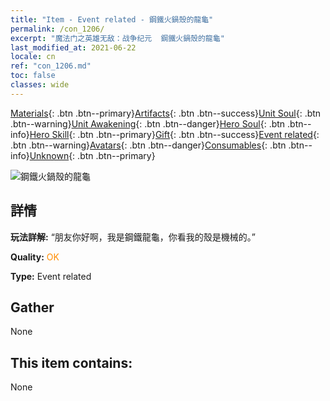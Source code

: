 ```yaml
---
title: "Item - Event related - 鋼鐵火鍋殼的龍龜"
permalink: /con_1206/
excerpt: "魔法门之英雄无敌：战争纪元  鋼鐵火鍋殼的龍龜"
last_modified_at: 2021-06-22
locale: cn
ref: "con_1206.md"
toc: false
classes: wide
---
```

 [Materials](/ItemsCN/){: .btn .btn--primary}[Artifacts](/ItemsCN/Artifacts/){: .btn .btn--success}[Unit Soul](/ItemsCN/UnitSoul/){: .btn .btn--warning}[Unit Awakening](/ItemsCN/UnitAwakening/){: .btn .btn--danger}[Hero Soul](/ItemsCN/HeroSoul/){: .btn .btn--info}[Hero Skill](/ItemsCN/HeroSkill/){: .btn .btn--primary}[Gift](/ItemsCN/Gift/){: .btn .btn--success}[Event related](/ItemsCN/Events/){: .btn .btn--warning}[Avatars](/ItemsCN/Avatars/){: .btn .btn--danger}[Consumables](/ItemsCN/Consumables/){: .btn .btn--info}[Unknown](/ItemsCN/Unknown/){: .btn .btn--primary}

 ![鋼鐵火鍋殼的龍龜](/images/t/i_81521231.png)

## 詳情
 **玩法詳解:** “朋友你好啊，我是鋼鐵龍龜，你看我的殼是機械的。”

 **Quality:** <span style="color: #FF8C00">OK</span>

 **Type:** Event related

## Gather

  None

## This item contains:

  None

